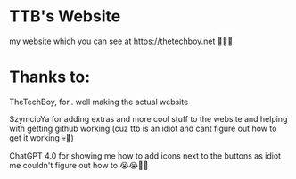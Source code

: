 # TTB's Website
my website which you can see at https://thetechboy.net 💯💯💯

# Thanks to:
TheTechBoy, for.. well making the actual website

SzymcioYa for adding extras and more cool stuff to the website and helping with getting github working (cuz ttb is an idiot and cant figure out how to get it working 💀🙏)

ChatGPT 4.0 for showing me how to add icons next to the buttons as idiot me couldn't figure out how to 😭😭🙏🙏